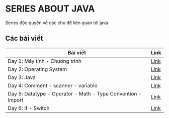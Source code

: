 # SERIES ABOUT JAVA

Series độc quyền về các chủ đề liên quan tới java

## Các bài viết

| Bài viết                                                     | Link            |
| ------------------------------------------------------------ | --------------- |
| Day 1: Máy tính - Chương trình                               | [Link](day1.md) |
| Day 2: Operating System                                      | [Link](day2.md) |
| Day 3: Java                                                  | [Link](day3.md) |
| Day 4: Comment - scanner - variable                          | [Link](day4.md) |
| Day 5: Datatype - Operator - Math - Type Convention - Import | [Link](day5.md) |
| Day 6: If - Switch                                           | [Link](day6.md) |
